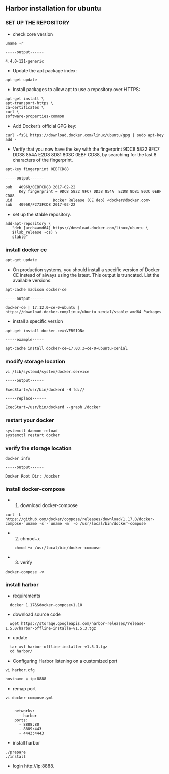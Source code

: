 ## Harbor installation for ubuntu

### SET UP THE REPOSITORY
- check core version
```
uname -r

-----output------

4.4.0-121-generic
```


- Update the apt package index:
```
apt-get update
```
- Install packages to allow apt to use a repository over HTTPS:
```
apt-get install \
apt-transport-https \
ca-certificates \
curl \
software-properties-common
```       
   
- Add Docker’s official GPG key:
```
curl -fsSL https://download.docker.com/linux/ubuntu/gpg | sudo apt-key add -
```       

- Verify that you now have the key with the fingerprint 9DC8 5822 9FC7 DD38 854A E2D8 8D81 803C 0EBF CD88, by searching for the last 8 characters of the fingerprint.
```
apt-key fingerprint 0EBFCD88

-----output------

pub   4096R/0EBFCD88 2017-02-22
      Key fingerprint = 9DC8 5822 9FC7 DD38 854A  E2D8 8D81 803C 0EBF CD88
uid                  Docker Release (CE deb) <docker@docker.com>
sub   4096R/F273FCD8 2017-02-22
```
- set up the stable repository. 
```
add-apt-repository \
   "deb [arch=amd64] https://download.docker.com/linux/ubuntu \
   $(lsb_release -cs) \
   stable"
```   
   
### install docker ce
```
apt-get update
```



- On production systems, you should install a specific version of Docker CE instead of always using the latest. This output is truncated. List the available versions.

```
apt-cache madison docker-ce

-----output------

docker-ce | 17.12.0~ce-0~ubuntu | https://download.docker.com/linux/ubuntu xenial/stable amd64 Packages
```

- install a specific version
```
apt-get install docker-ce=<VERSION>

-----example-----

apt-cache install docker-ce=17.03.3~ce-0~ubuntu-xenial
```
### modify storage location
```
vi /lib/systemd/system/docker.service

-----output------

ExecStart=/usr/bin/dockerd -H fd://

-----replace------

ExecStart=/usr/bin/dockerd --graph /docker
```

### restart your docker
```
systemctl daemon-reload
systemctl restart docker
```
### verify the storage location
```
docker info

-----output------

Docker Root Dir: /docker
```
### install docker-compose
- 1. download docker-compose
```
curl -L https://github.com/docker/compose/releases/download/1.17.0/docker-compose-`uname -s`-`uname -m` -o /usr/local/bin/docker-compose
```
- 2. chmod+x
```
    chmod +x /usr/local/bin/docker-compose
```
- 3. verify
```
docker-compose -v
```

### install harbor
- requirements
```
  docker 1.17&&docker-compose>1.10
```
- download source code
```
  wget https://storage.googleapis.com/harbor-releases/release-1.5.0/harbor-offline-installe-v1.5.3.tgz
```
- update
```
  tar xvf harbor-offline-installer-v1.5.3.tgz
  cd harbor/
```
- Configuring Harbor listening on a customized port
```
vi harbor.cfg

hostname = ip:8888
```
- remap port
```
vi docker-compose.yml


    networks:
      - harbor
    ports:
      - 8888:80
      - 8889:443
      - 4443:4443
```
 
 - install harbor
 ```
 ./prepare
 ./install
 ```

- login 
http://ip:8888.
